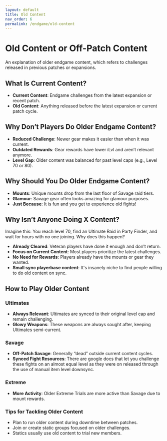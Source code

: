 ```yaml
---  
layout: default  
title: Old Content  
nav_order: 6
permalink: /endgame/old-content  
---  
```


# Old Content or Off-Patch Content  

An explanation of older endgame content, which refers to challenges released in previous patches or expansions.  

## What Is Current Content?  
- **Current Content**: Endgame challenges from the latest expansion or recent patch.  
- **Old Content**: Anything released before the latest expansion or current patch cycle.  

## Why Don’t Players Do Older Endgame Content?  
- **Reduced Challenge**: Newer gear makes it easier than when it was current.  
- **Outdated Rewards**: Gear rewards have lower iLvl and aren’t relevant anymore.  
- **Level Gap**: Older content was balanced for past level caps (e.g., Level 70 or 80).  

## Why Should You Do Older Endgame Content?  
- **Mounts**: Unique mounts drop from the last floor of Savage raid tiers.  
- **Glamour**: Savage gear often looks amazing for glamour purposes.  
- **Just Because**: It is fun and you get to experience old fights!

## Why Isn’t Anyone Doing X Content?  
Imagine this: You reach level 70, find an Ultimate Raid in Party Finder, and wait for hours with no one joining. Why does this happen?  

- **Already Cleared**: Veteran players have done it enough and don’t return.  
- **Focus on Current Content**: Most players prioritize the latest challenges.  
- **No Need for Rewards**: Players already have the mounts or gear they wanted.  
- **Small sync playerbase content**: It's insanely niche to find people willing to do old content on sync.

## How to Play Older Content  

### Ultimates  
- **Always Relevant**: Ultimates are synced to their original level cap and remain challenging.  
- **Glowy Weapons**: These weapons are always sought after, keeping Ultimates semi-current.  

### Savage  
- **Off-Patch Savage**: Generally “dead” outside current content cycles.  
- **Synced Fight Resources**: There are google docs that let you challenge these fights on an almost equal level as they were on released through the use of manual item level downsync.

### Extreme  
- **More Activity**: Older Extreme Trials are more active than Savage due to mount rewards.  

### Tips for Tackling Older Content  
- Plan to run older content during downtime between patches.  
- Join or create static groups focused on older challenges.  
- Statics usually use old content to trial new members.